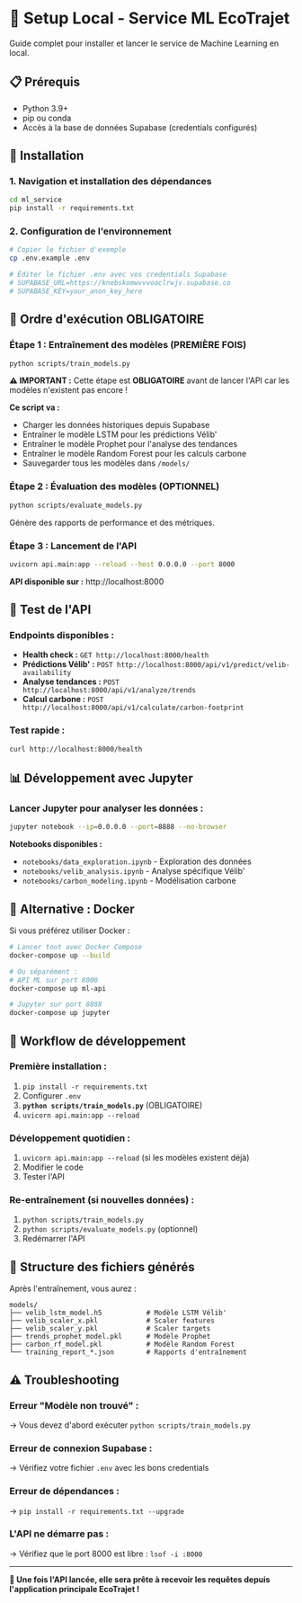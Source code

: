 
# 🚀 Setup Local - Service ML EcoTrajet

Guide complet pour installer et lancer le service de Machine Learning en local.

## 📋 Prérequis

- Python 3.9+
- pip ou conda
- Accès à la base de données Supabase (credentials configurés)

## 🔧 Installation

### 1. Navigation et installation des dépendances
```bash
cd ml_service
pip install -r requirements.txt
```

### 2. Configuration de l'environnement
```bash
# Copier le fichier d'exemple
cp .env.example .env

# Éditer le fichier .env avec vos credentials Supabase
# SUPABASE_URL=https://knebskomwvvvoaclrwjv.supabase.co
# SUPABASE_KEY=your_anon_key_here
```

## 🎯 Ordre d'exécution OBLIGATOIRE

### Étape 1 : Entraînement des modèles (PREMIÈRE FOIS)
```bash
python scripts/train_models.py
```
**⚠️ IMPORTANT :** Cette étape est **OBLIGATOIRE** avant de lancer l'API car les modèles n'existent pas encore !

**Ce script va :**
- Charger les données historiques depuis Supabase
- Entraîner le modèle LSTM pour les prédictions Vélib'
- Entraîner le modèle Prophet pour l'analyse des tendances
- Entraîner le modèle Random Forest pour les calculs carbone
- Sauvegarder tous les modèles dans `/models/`

### Étape 2 : Évaluation des modèles (OPTIONNEL)
```bash
python scripts/evaluate_models.py
```
Génère des rapports de performance et des métriques.

### Étape 3 : Lancement de l'API
```bash
uvicorn api.main:app --reload --host 0.0.0.0 --port 8000
```

**API disponible sur :** http://localhost:8000

## 🧪 Test de l'API

### Endpoints disponibles :
- **Health check :** `GET http://localhost:8000/health`
- **Prédictions Vélib' :** `POST http://localhost:8000/api/v1/predict/velib-availability`
- **Analyse tendances :** `POST http://localhost:8000/api/v1/analyze/trends`
- **Calcul carbone :** `POST http://localhost:8000/api/v1/calculate/carbon-footprint`

### Test rapide :
```bash
curl http://localhost:8000/health
```

## 📊 Développement avec Jupyter

### Lancer Jupyter pour analyser les données :
```bash
jupyter notebook --ip=0.0.0.0 --port=8888 --no-browser
```

**Notebooks disponibles :**
- `notebooks/data_exploration.ipynb` - Exploration des données
- `notebooks/velib_analysis.ipynb` - Analyse spécifique Vélib'
- `notebooks/carbon_modeling.ipynb` - Modélisation carbone

## 🐳 Alternative : Docker

Si vous préférez utiliser Docker :

```bash
# Lancer tout avec Docker Compose
docker-compose up --build

# Ou séparément :
# API ML sur port 8000
docker-compose up ml-api

# Jupyter sur port 8888  
docker-compose up jupyter
```

## 🔄 Workflow de développement

### Première installation :
1. `pip install -r requirements.txt`
2. Configurer `.env`
3. **`python scripts/train_models.py`** (OBLIGATOIRE)
4. `uvicorn api.main:app --reload`

### Développement quotidien :
1. `uvicorn api.main:app --reload` (si les modèles existent déjà)
2. Modifier le code
3. Tester l'API

### Re-entraînement (si nouvelles données) :
1. `python scripts/train_models.py`
2. `python scripts/evaluate_models.py` (optionnel)
3. Redémarrer l'API

## 📁 Structure des fichiers générés

Après l'entraînement, vous aurez :
```
models/
├── velib_lstm_model.h5           # Modèle LSTM Vélib'
├── velib_scaler_x.pkl            # Scaler features
├── velib_scaler_y.pkl            # Scaler targets  
├── trends_prophet_model.pkl      # Modèle Prophet
├── carbon_rf_model.pkl           # Modèle Random Forest
└── training_report_*.json        # Rapports d'entraînement
```

## ⚠️ Troubleshooting

### Erreur "Modèle non trouvé" :
→ Vous devez d'abord exécuter `python scripts/train_models.py`

### Erreur de connexion Supabase :
→ Vérifiez votre fichier `.env` avec les bons credentials

### Erreur de dépendances :
→ `pip install -r requirements.txt --upgrade`

### L'API ne démarre pas :
→ Vérifiez que le port 8000 est libre : `lsof -i :8000`

---

**🎉 Une fois l'API lancée, elle sera prête à recevoir les requêtes depuis l'application principale EcoTrajet !**
